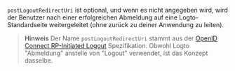 `postLogoutRedirectUri` ist optional, und wenn es nicht angegeben wird, wird der Benutzer nach einer erfolgreichen Abmeldung auf eine Logto-Standardseite weitergeleitet (ohne zurück zu deiner Anwendung zu leiten).

> **Hinweis**
> Der Name `postLogoutRedirectUri` stammt aus der [OpenID Connect RP-Initiated Logout](https://openid.net/specs/openid-connect-rpinitiated-1_0.html) Spezifikation. Obwohl Logto "Abmeldung" anstelle von "Logout" verwendet, ist das Konzept dasselbe.
